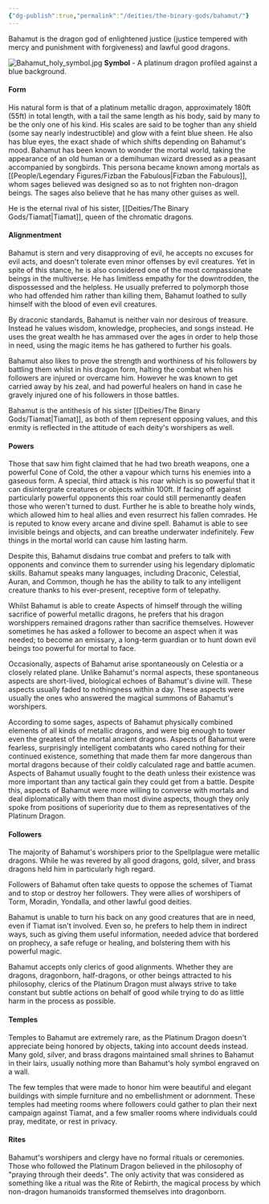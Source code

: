 ```yaml
---
{"dg-publish":true,"permalink":"/deities/the-binary-gods/bahamut/"}
---
```


Bahamut is the dragon god of enlightened justice (justice tempered with mercy and punishment with forgiveness) and lawful good dragons. 

![Bahamut_holy_symbol.jpg](/img/user/zAttachments/Bahamut_holy_symbol.jpg)
**Symbol** - A platinum dragon profiled against a blue background.
#### Form
His natural form is that of a platinum metallic dragon, approximately 180ft (55ft) in total length, with a tail the same length as his body, said by many to be the only one of his kind. His scales are said to be togher than any shield (some say nearly indestructible) and glow with a feint blue sheen. He also has blue eyes, the exact shade of which shifts depending on Bahamut's mood. Bahamut has been known to wonder the mortal world, taking the appearance of an old human or a demihuman wizard dressed as a peasant accompanied by songbirds. This persona became known among mortals as [[People/Legendary Figures/Fizban the Fabulous\|Fizban the Fabulous]], whom sages believed was designed so  as to not frighten non-dragon beings. The sages also believe that he has many other guises as well.

He is the eternal rival of his sister, [[Deities/The Binary Gods/Tiamat\|Tiamat]], queen of the chromatic dragons. 

#### Alignmentment
Bahamut is stern and very disapproving of evil, he accepts no excuses for evil acts, and doesn't tolerate even minor offenses by evil creatures. Yet in spite of this stance, he is also considered one of the most compassionate beings in the multiverse. He has limitless empathy for the downtrodden, the dispossessed and the helpless. He usually preferred to polymorph those who had offended him rather than killing them, Bahamut loathed to sully himself with the blood of even evil creatures. 

By draconic standards, Bahamut is neither vain nor desirous of treasure. Instead he values wisdom, knowledge, prophecies, and songs instead. He uses the great wealth he has ammased over the ages in order to help those in need, using the magic items he has gathered to further his goals.

Bahamut also likes to prove the strength and worthiness of his followers by battling them whilst in his dragon form, halting the combat when his followers are injured or overcame him. However he was known to get carried away by his zeal, and had powerful healers on hand in case he gravely injured one of his followers in those battles. 

Bahamut is the antithesis of his sister [[Deities/The Binary Gods/Tiamat\|Tiamat]], as both of them represent opposing values, and this enmity is reflected in the attitude of each deity's worshipers as well.

#### Powers
Those that saw him fight claimed that he had two breath weapons, one a powerful Cone of Cold, the other a vapour which turns his enemies into a gaseous form. A special, third attack is his roar which is so powerful that it can disintergrate creatures or objects within 100ft. If facing off against particularly powerful opponents this roar could still permenantly deafen those who weren't turned to dust. Further he is able to breathe holy winds, which allowed him to heal allies and even resurrect his fallen comrades. He is reputed to know every arcane and divine spell. Bahamut is able to see invisible beings and objects, and can breathe underwater indefinitely. Few things in the mortal world can cause him lasting harm. 

Despite this, Bahamut disdains true combat and prefers to talk with opponents and convince them to surrender using his legendary diplomatic skills. Bahamut speaks many languages, including Draconic, Celestial, Auran, and Common, though he has the ability to talk to any intelligent creature thanks to his ever-present, receptive form of telepathy. 

Whilst Bahamut is able to create Aspects of himself through the willing sacrifice of powerful metallic dragons, he prefers that his dragon worshippers remained dragons rather than sacrifice themselves. However sometimes he has asked a follower to become an aspect when it was needed; to become an emissary, a long-term guardian  or to hunt down evil beings too powerful for  mortal to face.

Occasionally, aspects of Bahamut arise spontaneously on Celestia or a closely related plane. Unlike Bahamut's normal aspects, these spontaneous aspects are short-lived, biological echoes of Bahamut's divine will. These aspects usually faded to nothingness within a day. These aspects were usually the ones who answered the magical summons of Bahamut's worshipers.

According to some sages, aspects of Bahamut physically combined elements of all kinds of metallic dragons, and were big enough to tower even the greatest of the mortal ancient dragons. Aspects of Bahamut were fearless, surprisingly intelligent combatants who cared nothing for their continued existence, something that made them far more dangerous than mortal dragons because of their coldly calculated rage and battle acumen. Aspects of Bahamut usually fought to the death unless their existence was more important than any tactical gain they could get from a battle. Despite this, aspects of Bahamut were more willing to converse with mortals and deal diplomatically with them than most divine aspects, though they only spoke from positions of superiority due to them as representatives of the Platinum Dragon.

#### Followers
The majority of Bahamut's worshipers prior to the Spellplague were metallic dragons. While he was revered by all good dragons, gold, silver, and brass dragons held him in particularly high regard.

Followers of Bahamut often take quests to oppose the schemes of Tiamat and to stop or destroy her followers. They were allies of worshipers of Torm, Moradin, Yondalla, and other lawful good deities.

Bahamut is unable to turn his back on any good creatures that are in need, even if Tiamat isn't involved. Even so, he prefers to help them in indirect ways, such as giving them useful information, needed advice that bordered on prophecy, a safe refuge or healing, and bolstering them with his powerful magic.

Bahamut accepts only clerics of good alignments. Whether they are dragons, dragonborn, half-dragons, or other beings attracted to his philosophy, clerics of the Platinum Dragon must always strive to take constant but subtle actions on behalf of good while trying to do as little harm in the process as possible.

#### Temples
Temples to Bahamut are extremely rare, as the Platinum Dragon doesn't appreciate being honored by objects, taking into account deeds instead. Many gold, silver, and brass dragons maintained small shrines to Bahamut in their lairs, usually nothing more than Bahamut's holy symbol engraved on a wall.

The few temples that were made to honor him were beautiful and elegant buildings with simple furniture and no embellishment or adornment. These temples had meeting rooms where followers could gather to plan their next campaign against Tiamat, and a few smaller rooms where individuals could pray, meditate, or rest in privacy.

#### Rites
Bahamut's worshipers and clergy have no formal rituals or ceremonies. Those who followed the Platinum Dragon believed in the philosophy of "praying through their deeds". The only activity that was considered as something like a ritual was the Rite of Rebirth, the magical process by which non-dragon humanoids transformed themselves into dragonborn.